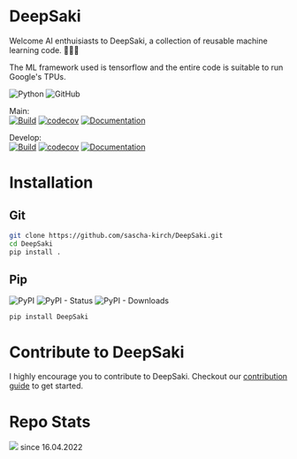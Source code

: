 # DeepSaki
Welcome AI enthuisiasts to DeepSaki, a collection of reusable machine learning code. :muscle::robot::metal:

The ML framework used is tensorflow and the entire code is suitable to run Google's TPUs.

![Python](https://img.shields.io/badge/python-3.11+-blue)
![GitHub](https://img.shields.io/github/license/sascha-kirch/deepsaki)

Main:<br>
[![Build](https://github.com/sascha-kirch/DeepSaki/actions/workflows/test.yml/badge.svg?branch=main)](https://github.com/sascha-kirch/DeepSaki/actions/workflows/test.yml)
[![codecov](https://codecov.io/gh/sascha-kirch/DeepSaki/branch/main/graph/badge.svg?token=FD7IE1T9EO)](https://codecov.io/gh/sascha-kirch/DeepSaki)
[![Documentation](https://img.shields.io/badge/ref-Documentation-blue)](https://sascha-kirch.github.io/DeepSaki/latest/)

Develop:<br>
[![Build](https://github.com/sascha-kirch/DeepSaki/actions/workflows/test.yml/badge.svg?branch=develop)](https://github.com/sascha-kirch/DeepSaki/actions/workflows/test.yml)
[![codecov](https://codecov.io/gh/sascha-kirch/DeepSaki/branch/develop/graph/badge.svg?token=FD7IE1T9EO)](https://codecov.io/gh/sascha-kirch/DeepSaki)
[![Documentation](https://img.shields.io/badge/ref-Documentation-blue)](https://sascha-kirch.github.io/DeepSaki/develop/)

# Installation

## Git
```bash
git clone https://github.com/sascha-kirch/DeepSaki.git
cd DeepSaki
pip install .
```

## Pip
![PyPI](https://img.shields.io/pypi/v/deepsaki)
![PyPI - Status](https://img.shields.io/pypi/status/deepsaki)
![PyPI - Downloads](https://img.shields.io/pypi/dm/deepsaki?label=downloads%20pip)
```
pip install DeepSaki
```

# Contribute to DeepSaki
I highly encourage you to contribute to DeepSaki. Checkout our [contribution guide](./docs/contribute.md) to get started. 

# Repo Stats
![](https://komarev.com/ghpvc/?username=saschakirchdeepsaki&color=yellow) since 16.04.2022

